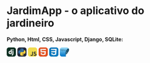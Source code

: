 # JardimApp - o aplicativo do jardineiro

**Python, Html, CSS, Javascript, Django, SQLite:**

<img src="imagens/Django.svg" alt="Logo Python Dark" width="25px"> <img src="imagens/Python-Dark.svg" alt="Logo Python Dark" width="25px"> <img src="imagens/JavaScript.svg" alt="Logo Python Dark" width="25px"> <img src="imagens/HTML.svg" alt="Logo Python Dark" width="25px"> <img src="imagens/CSS.svg" alt="Logo Python Dark" width="25px"> <img src="imagens/SQLite.svg" alt="Logo Python Dark" width="25px">


